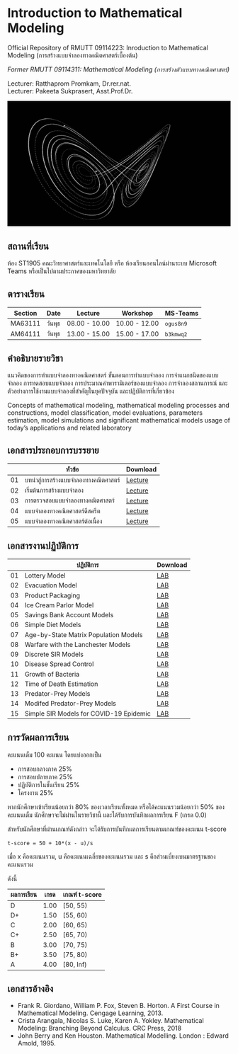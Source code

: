 # Introduction to Mathematical Modeling
Official Repository of RMUTT 09114223: Inroduction to Mathematical Modeling (การสร้างแบบจำลองทางคณิตศาสตร์เบื้องต้น)

*Former RMUTT 09114311: Mathematical Modeling (การสร้างตัวแบบทางคณิตศาสตร์)*

Lecturer: Ratthaprom Promkam, Dr.rer.nat. <br>
Lecturer: Pakeeta Sukprasert, Asst.Prof.Dr. 


![Chaos Theory](/images/strangeattractor-4.gif)


## สถานที่เรียน
ห้อง ST1905 คณะวิทยาศาสตร์และเทคโนโลยี หรือ ห้องเรียนออนไลน์ผ่านระบบ Microsoft Teams หรือเป็นไปตามประกาศของมหาวิทยาลัย

## ตารางเรียน

|Section  |   Date | Lecture | Workshop | MS-Teams |
|---------|--------|---------|----------|----------|
| MA63111 |วันพุธ | 08.00 - 10.00 | 10.00 - 12.00 | `ogus8n9` |
| AM64111 |วันพุธ | 13.00 - 15.00 | 15.00 - 17.00 | `b3kmwq2` |


## คำอธิบายรายวิชา

แนวคิดของการทำแบบจำลองทางคณิตศาสตร์ ขั้นตอนการทำแบบจำลอง การจำแนกชนิดของแบบจำลอง การทดสอบแบบจำลอง การประมาณค่าพารามิเตอร์ของแบบจำลอง การจำลองสถานการณ์ และตัวอย่างการใช้งานแบบจำลองที่สำคัญในยุคปัจจุบัน และปฏิบัติการที่เกี่ยวข้อง

Concepts of mathematical modeling, mathematical modeling processes and constructions, model classification, model evaluations, parameters estimation, model simulations and significant mathematical models usage of today’s applications and related laboratory

## เอกสารประกอบการบรรยาย

|    | หัวข้อ 	            |      Download          |
|----|-------------------|------------------------|
| 01 | บทนำสู่การสร้างแบบจำลองทางคณิตศาสตร์ |  [Lecture](/materials/ch_01.pdf)   |
| 02 | เริ่มต้นการสร้างแบบจำลอง |  [Lecture](/materials/ch_02.pdf)   |
| 03 | การตรวจสอบแบบจำลองทางคณิตศาสตร์ |  [Lecture](/materials/ch_03.pdf)    |
| 04 | แบบจำลองทางคณิตศาสตร์ดีสครีต |  [Lecture](/materials/ch_04.pdf)    |
| 05 | แบบจำลองทางคณิตศาสตร์ต่อเนื่อง |  [Lecture](/materials/ch_05.pdf)   |

## เอกสารงานปฏิบัติการ

|    |  ปฏิบัติการ 	         |     Download      |
|----|-------------------|-------------------|
| 01 | Lottery Model     |   [LAB](/labs/lab-01.zip)  |
| 02 | Evacuation Model |  [LAB](/labs/lab-02.zip) |
| 03 | Product Packaging|  [LAB](/labs/lab-03.zip) |
| 04 | Ice Cream Parlor Model |  [LAB](/labs/lab-04.zip) |
| 05 | Savings Bank Account Models|  [LAB](/labs/lab-05.zip) |
| 06 | Simple Diet Models|  [LAB](/labs/lab-06.zip) |
| 07 | Age-by-State Matrix Population Models |  [LAB](/labs/lab-07.zip) |
| 08 | Warfare with the Lanchester Models|  [LAB](/labs/lab-08.zip) |
| 09 | Discrete SIR Models|  [LAB](/labs/lab-09.zip) |
| 10 | Disease Spread Control|  [LAB](/labs/lab-10.zip) |
| 11 | Growth of Bacteria|  [LAB](/labs/lab-11.zip) |
| 12 | Time of Death Estimation|  [LAB](/labs/lab-12.zip) |
| 13 | Predator-Prey Models|  [LAB](/labs/lab-13.zip) |
| 14 | Modifed Predator-Prey Models|  [LAB](/labs/lab-14.zip) |
| 15 | Simple SIR Models for COVID-19 Epidemic|  [LAB](/labs/lab-15.zip) |

## การวัดผลการเรียน
คะแนนเต็ม 100 คะแนน โดยแบ่งออกเป็น
- การสอบกลางภาค 25%
- การสอบปลายภาค 25%
- ปฏิบัติการในชั้นเรียน 25%
- โครงงาน 25%

หากนักศึกษาเข้าเรียนน้อยกว่า 80% ของเวลาเรียนทั้งหมด
หรือได้คะแนนรวมน้อยกว่า 50% ของคะแนนเต็ม นักศึกษาจะไม่ผ่านในรายวิชานี้ และได้รับการบันทึกผลการเรียน F (เกรด 0.0) 

สำหรับนักศึกษาที่ผ่านเกณฑ์ดังกล่าว จะได้รับการบันทึกผลการเรียนตามเกณฑ์ของคะแนน t-score 

```
t-score = 50 + 10*(x - u)/s
```
เมื่อ x คือคะแนนรวม, u คือคะแนนเฉลี่ยของคะแนนรวม และ s คือส่วนเบี่ยงเบนมาตรฐานของคะแนนรวม

ดังนี้

| ผลการเรียน | เกรด | เกณฑ์ t-score |
|---------|------|--------------|
| D | 1.00 | [50, 55) | 
| D+ | 1.50 | [55, 60) | 
| C | 2.00 | [60, 65) |
| C+ | 2.50 | [65, 70) |
| B | 3.00 | [70, 75) |
| B+ | 3.50 | [75, 80) |
| A | 4.00 | [80, Inf) |


## เอกสารอ้างอิง
* Frank R. Giordano, William P. Fox, Steven B. Horton. A First Course in Mathematical Modeling. Cengage Learning, 2013.
* Crista Arangala, Nicolas S. Luke, Karen A. Yokley. Mathematical Modeling: Branching Beyond Calculus. CRC Press, 2018
* John Berry and Ken Houston. Mathematical Modelling. London : Edward Amold, 1995. 
